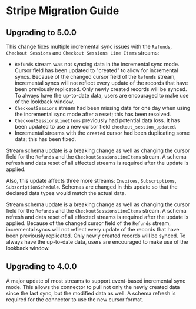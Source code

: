 # Stripe Migration Guide

## Upgrading to 5.0.0

This change fixes multiple incremental sync issues with the `Refunds`, `Checkout Sessions` and
`Checkout Sessions Line Items` streams:

- `Refunds` stream was not syncing data in the incremental sync mode. Cursor field has been updated
  to "created" to allow for incremental syncs. Because of the changed cursor field of the `Refunds`
  stream, incremental syncs will not reflect every update of the records that have been previously
  replicated. Only newly created records will be synced. To always have the up-to-date data, users
  are encouraged to make use of the lookback window.
- `CheckoutSessions` stream had been missing data for one day when using the incremental sync mode
  after a reset; this has been resolved.
- `CheckoutSessionsLineItems` previously had potential data loss. It has been updated to use a new
  cursor field `checkout_session_updated`.
- Incremental streams with the `created` cursor had been duplicating some data; this has been fixed.

Stream schema update is a breaking change as well as changing the cursor field for the `Refunds` and
the `CheckoutSessionsLineItems` stream. A schema refresh and data reset of all effected streams is
required after the update is applied.

Also, this update affects three more streams: `Invoices`, `Subscriptions`, `SubscriptionSchedule`.
Schemas are changed in this update so that the declared data types would match the actual data.

Stream schema update is a breaking change as well as changing the cursor field for the `Refunds` and
the `CheckoutSessionsLineItems` stream. A schema refresh and data reset of all effected streams is
required after the update is applied. Because of the changed cursor field of the `Refunds` stream,
incremental syncs will not reflect every update of the records that have been previously replicated.
Only newly created records will be synced. To always have the up-to-date data, users are encouraged
to make use of the lookback window.

## Upgrading to 4.0.0

A major update of most streams to support event-based incremental sync mode. This allows the
connector to pull not only the newly created data since the last sync, but the modified data as
well. A schema refresh is required for the connector to use the new cursor format.
